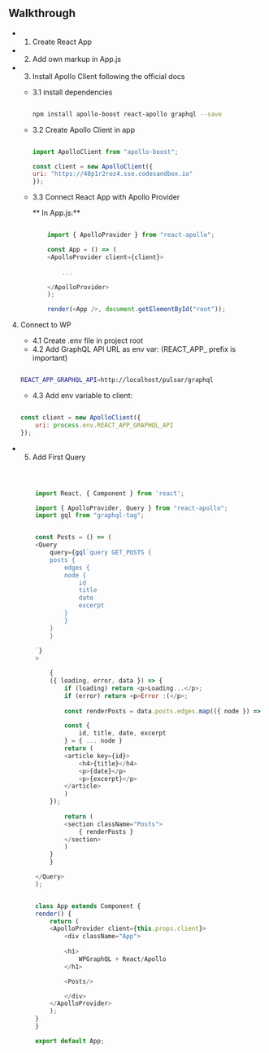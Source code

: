 

## Walkthrough


- 1. Create React App

- 2. Add own markup in App.js

- 3. Install Apollo Client following the official docs

    - 3.1 install dependencies

        ```bash

        npm install apollo-boost react-apollo graphql --save

        ```

    - 3.2 Create Apollo Client in app

        ```Javascript

        import ApolloClient from "apollo-boost";

        const client = new ApolloClient({
        uri: "https://48p1r2roz4.sse.codesandbox.io"
        });
        

        ```

    - 3.3 Connect React App with Apollo Provider 

        ** In App.js:**

        ```Javascript

            import { ApolloProvider } from "react-apollo";

            const App = () => (
            <ApolloProvider client={client}>
                
                ...

            </ApolloProvider>
            );

            render(<App />, document.getElementById("root"));

        ```


4. Connect to WP

    - 4.1 Create .env file in project root
    - 4.2 Add GraphQL API URL as env var: (REACT_APP_ prefix is important)
    
    ```bash

    REACT_APP_GRAPHQL_API=http://localhost/pulsar/graphql


    ```

    - 4.3 Add env variable to client:

    ```Javascript

    const client = new ApolloClient({
        uri: process.env.REACT_APP_GRAPHQL_API
    });

    ```


- 5. Add First Query


    ```Javascript



        import React, { Component } from 'react';

        import { ApolloProvider, Query } from "react-apollo";
        import gql from "graphql-tag";


        const Posts = () => (
        <Query
            query={gql`query GET_POSTS {
            posts {
                edges {
                node {
                    id
                    title
                    date
                    excerpt
                }
                }
            }
            }
            
        `}
        >

            {
            ({ loading, error, data }) => {
                if (loading) return <p>Loading...</p>;
                if (error) return <p>Error :(</p>;
                
                const renderPosts = data.posts.edges.map(({ node }) => {

                const {
                    id, title, date, excerpt
                } = { ... node }
                return (
                <article key={id}>
                    <h4>{title}</h4>
                    <p>{date}</p>
                    <p>{excerpt}</p>
                </article>
                )
            });
            
                return (
                <section className="Posts">
                    { renderPosts }
                </section>
                )
            }
            }

        </Query>
        );


        class App extends Component {
        render() {
            return (
            <ApolloProvider client={this.props.client}>
                <div className="App">
            
                <h1>
                    WPGraphQL + React/Apollo
                </h1>

                <Posts/>

                </div>
            </ApolloProvider>
            );
        }
        }

        export default App;



    ```
